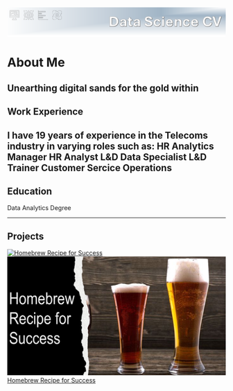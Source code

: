 ![Header](assets/Header.png) 

# About Me
Unearthing digital sands for the gold within
---
## Work Experience
I have 19 years of experience in the Telecoms industry in varying roles such as:
HR Analytics Manager
HR Analyst
L&D Data Specialist
L&D Trainer
Customer Sercice Operations
---
## Education
Data Analytics Degree

---
## Projects
[![Homebrew Recipe for Success](assets/Homebrew.png])](./homebrew_recipe_for_success.md)
![Homebrew](assets/Homebrew.png)
[Homebrew Recipe for Success](./homebrew_recipe_for_success.md)
